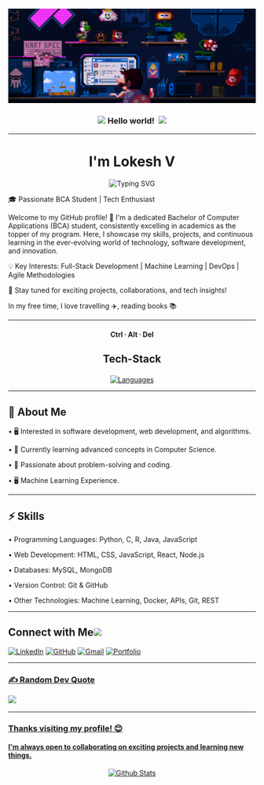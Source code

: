 ![logo](https://github.com/lokeshvloki/lokeshvloki/blob/main/209520546-e43e8fc9-bcf0-4a10-8ecc-71de8b1be9d9.gif)

### <h3 align = "center"><img src="https://github.com/TheDudeThatCode/TheDudeThatCode/blob/master/Assets/Hi.gif" width="29px"> **Hello world!** &nbsp;<img src="https://github.com/TheDudeThatCode/TheDudeThatCode/blob/master/Assets/Earth.gif" width="24px"> </h3>

---


<h1 align="center">I'm Lokesh V</h1>

<!-- Typing SVG Header -->
<div align="center">

![Typing SVG](https://readme-typing-svg.demolab.com?font=Fira+Code&size=24&duration=1500&pause=700&color=FFFFFF&center=true&vCenter=true&width=1000&height=60&lines=Hello+World,+I'm+Lokesh+V!;Crafting+AI-powered+solutions.;Building+full-stack+applications.;Designing+Computer-Vision+systems.;Optimizing+software+with+algorithms.;Creating+UI%2FUX-focused+experiences.)

</div>

🎓 Passionate BCA Student | Tech Enthusiast

Welcome to my GitHub profile! 🚀 I'm a dedicated Bachelor of Computer Applications (BCA) student, consistently excelling in academics as the topper of my program. Here, I showcase my skills, projects, and continuous learning in the ever-evolving world of technology, software development, and innovation.

💡 Key Interests: Full-Stack Development | Machine Learning | DevOps | Agile Methodologies

📌 Stay tuned for exciting projects, collaborations, and tech insights!

In my free time, I love travelling ✈️, reading books 📚

---

<h4 align="center">Ctrl ∙ Alt ∙ Del</h4>

<!-- <p align="center">
  <img src="https://komarev.com/ghpvc/?username=lokeshvloki" alt="Profile View Counter" />
  <a href="https://github.com/Neeexxxx">
    <img src="https://img.shields.io/github/followers/lokeshvloki?label=Follow&style=social" alt="GitHub Followers" />
  </a>
</p> -->


## <p align="center">Tech-Stack</p>

<p align="center">
  <a href="https://skillicons.dev">
    <img src="https://skillicons.dev/icons?i=c,python,javascript,html,css,mysql,react,nodejs,express,git,github,vscode" alt="Languages" />
  </a>
</p>

---

## 🔭 About Me

•	🖥️ Interested in software development, web development, and algorithms.

•	🌱 Currently learning advanced concepts in Computer Science.

•	🤖 Passionate about problem-solving and coding.

•	🖥️ Machine Learning Experience.

---

## ⚡ Skills

•	Programming Languages: Python, C, R, Java, JavaScript

•	Web Development: HTML, CSS, JavaScript, React, Node.js

•	Databases: MySQL, MongoDB

•	Version Control: Git & GitHub

•	Other Technologies: Machine Learning, Docker, APIs, Git, REST

---

## Connect with Me<img src="https://github.com/TheDudeThatCode/TheDudeThatCode/blob/master/Assets/Handshake.gif" height="32px">

<p align="left">
  <a href="https://linkedin.com/in/lokesh-v-13873a284" target="_blank">
    <img src="https://img.shields.io/badge/LinkedIn-0077B5?style=for-the-badge&logo=linkedin&logoColor=white" alt="LinkedIn" style="height:40px;"></a>
  
  <a href="https://github.com/lokeshvloki/" target="_blank">
    <img src="https://img.shields.io/badge/GitHub-181717?style=for-the-badge&logo=github&logoColor=white" alt="GitHub" style="height:40px;"></a>
  
  <a href="mailto:lokeshv2403@gmail.com">
    <img src="https://img.shields.io/badge/Gmail-D14836?style=for-the-badge&logo=gmail&logoColor=white" alt="Gmail" style="height:40px;"></a>
  
  <a href="https://lokeshvloki.github.io/Portfolio//" target="_blank">
    <img src="https://img.shields.io/badge/Portfolio-0078D4?style=for-the-badge&logo=internet-explorer&logoColor=white" alt="Portfolio" style="height:40px;">

</p>

---


### ✍ Random Dev Quote
![](https://quotes-github-readme.vercel.app/api?type=horizontal&theme=radical)

---


### Thanks visiting my profile! 😊 


#### I'm always open to collaborating on exciting projects and learning new things.


<p align="center">
        <img src="https://raw.githubusercontent.com/mayhemantt/mayhemantt/Update/svg/Bottom.svg" alt="Github Stats" />
</p>




